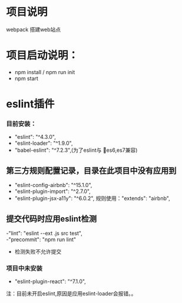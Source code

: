 # 项目说明
webpack 搭建web站点

# 项目启动说明：

- npm install / npm run init 
- npm start 

# eslint插件 

### 目前安装：
- "eslint": "^4.3.0",
- "eslint-loader": "^1.9.0",  
- "babel-eslint": "^7.2.3",(为了eslint与 es6,es7兼容) 
## 第三方规则配置记录，目录在此项目中没有应用到 
- "eslint-config-airbnb": "^15.1.0", 
- "eslint-plugin-import": "^2.7.0", 
- "eslint-plugin-jsx-a11y": "^6.0.2", 
规则使用："extends": "airbnb", 

## 提交代码时应用eslint检测
-"lint": "eslint --ext .js src test",    
-"precommit": "npm run lint"  
- 检测失败不允许提交

### 项目中未安装
 - "eslint-plugin-react": "^7.1.0",


 注：目前未开启eslint,原因是应用eslint-loader会报错。。
 


